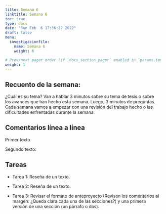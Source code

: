 ```yaml
---
title: Semana 6
linktitle: Semana 6
toc: true
type: docs
date: "Sun Feb  6 17:36:27 2022"
draft: false
menu:
  investigacionfilo:
    name: Semana 6
    weight: 6

# Prev/next pager order (if `docs_section_pager` enabled in `params.toml`)
weight: 1
---
```


## Recuento de la semana: 

¿Cuál es su tema? Van a hablar 3 minutos sobre su tema de tesis o sobre los avances que han hecho esta semana. Luego, 3 minutos de preguntas. Cada semana vamos a empezar con una revisión del trabajo hecho o las dificultades enfrentadas durante la semana.

## Comentarios línea a línea

 Primer texto  

 Segundo texto: 


## Tareas 

 - Tarea 1: Reseña de un texto.

 - Tarea 2: Reseña de un texto.

 - Tarea 3: Revisar el formato de anteproyecto (Revisen los comentarios al margen: ¿Queda clara cada una de las secciones?) y una primera  versión de una sección (un párrafo o dos).

